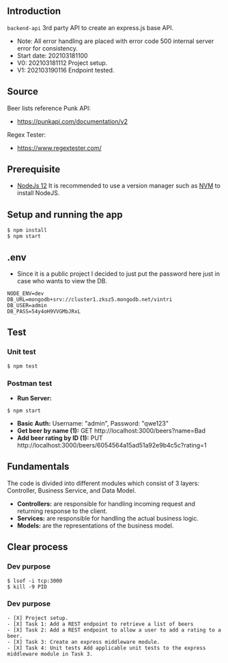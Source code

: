 ## Introduction

`backend-api` 3rd party API to create an express.js base API.
* Note: All error handling are placed with error code 500 internal server error for consistency.
* Start date: 202103181100
* V0: 202103181112 Project setup.
* V1: 202103190116 Endpoint tested.


## Source
Beer lists reference Punk API:
* https://punkapi.com/documentation/v2

Regex Tester:
* https://www.regextester.com/


## Prerequisite

* [NodeJs 12](https://nodejs.org/en/) It is recommended to use a version manager such as [NVM](https://github.com/nvm-sh/nvm) to install NodeJS.

## Setup and running the app

```
$ npm install
$ npm start
```

## .env
* Since it is a public project I decided to just put the password here just in case who wants to view the DB.

```
NODE_ENV=dev
DB_URL=mongodb+srv://cluster1.zksz5.mongodb.net/vintri
DB_USER=admin
DB_PASS=54y4oH9VVGMbJRxL
```

## Test

### Unit test

```
$ npm test
```

### Postman  test

* **Run Server:**
```
$ npm start
```

* **Basic Auth:** Username: "admin", Password: "qwe123"
* **Get beer by name (1):** GET http://localhost:3000/beers?name=Bad
* **Add beer rating by ID (1):** PUT http://localhost:3000/beers/6054564a15ad51a92e9b4c5c?rating=1



## Fundamentals

The code is divided into different modules which consist of 3 layers: Controller, Business Service, and Data Model.

* **Controllers:** are responsible for handling incoming request and returning response to the client.
* **Services:** are responsible for handling the actual business logic.  
* **Models:** are the representations of the business model.


## Clear process

### Dev purpose

```
$ lsof -i tcp:3000
$ kill -9 PID
```

### Dev purpose

```.todo
- [X] Project setup.
- [X] Task 1: Add a REST endpoint to retrieve a list of beers
- [X] Task 2: Add a REST endpoint to allow a user to add a rating to a beer.
- [X] Task 3: Create an express middleware module.
- [X] Task 4: Unit tests Add applicable unit tests to the express middleware module in Task 3.
```

